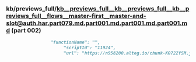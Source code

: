 ### kb/previews_full/kb__previews_full__kb__previews_full__kb__previews_full__flows__master-first__master-and-slot@auth.har.part079.md.part001.md.part001.md.part001.md (part 002)

```md
                 "functionName": "",
                      "scriptId": "11924",
                      "url": "https://n958200.alteg.io/chunk-KO722YSM.js",
 
```

```
